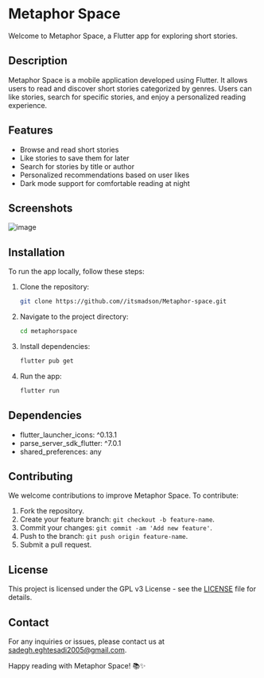 
# Metaphor Space

Welcome to Metaphor Space, a Flutter app for exploring short stories.

## Description

Metaphor Space is a mobile application developed using Flutter. It allows users to read and discover short stories categorized by genres. Users can like stories, search for specific stories, and enjoy a personalized reading experience.

## Features

- Browse and read short stories
- Like stories to save them for later
- Search for stories by title or author
- Personalized recommendations based on user likes
- Dark mode support for comfortable reading at night

## Screenshots
![image](https://github.com/itsmadson/Metaphor-space/assets/67187216/02f31d93-6a31-411f-98ea-b0f319c3df58)


## Installation

To run the app locally, follow these steps:

1. Clone the repository:
   ```bash
   git clone https://github.com//itsmadson/Metaphor-space.git
   ```

2. Navigate to the project directory:
   ```bash
   cd metaphorspace
   ```

3. Install dependencies:
   ```bash
   flutter pub get
   ```

4. Run the app:
   ```bash
   flutter run
   ```

## Dependencies

- flutter_launcher_icons: ^0.13.1
- parse_server_sdk_flutter: ^7.0.1
- shared_preferences: any

## Contributing

We welcome contributions to improve Metaphor Space. To contribute:

1. Fork the repository.
2. Create your feature branch: `git checkout -b feature-name`.
3. Commit your changes: `git commit -am 'Add new feature'`.
4. Push to the branch: `git push origin feature-name`.
5. Submit a pull request.

## License

This project is licensed under the GPL v3 License - see the [LICENSE](LICENSE) file for details.

## Contact

For any inquiries or issues, please contact us at [sadegh.eghtesadi2005@gmail.com](mailto:sadegh.eghtesadi2005@gmail.com).

Happy reading with Metaphor Space! 📚✨
